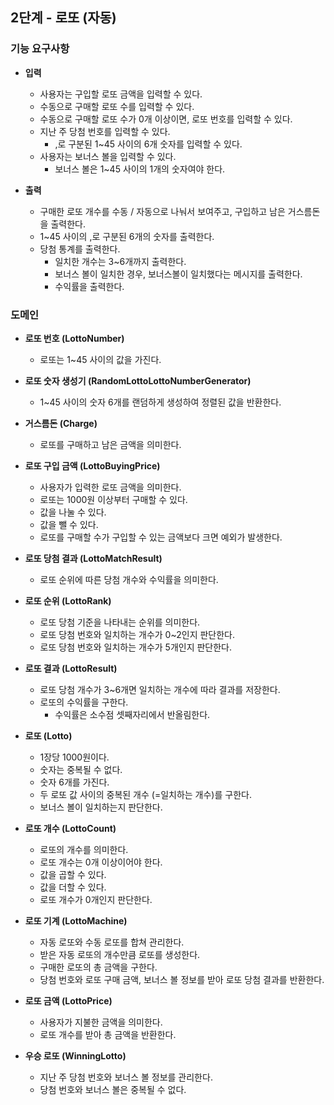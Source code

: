 ## 2단계 - 로또 (자동)

### 기능 요구사항
- **입력**
  - 사용자는 구입할 로또 금액을 입력할 수 있다.
  - 수동으로 구매할 로또 수를 입력할 수 있다.
  - 수동으로 구매할 로또 수가 0개 이상이면, 로또 번호를 입력할 수 있다.
  - 지난 주 당첨 번호를 입력할 수 있다.
    - ,로 구분된 1~45 사이의 6개 숫자를 입력할 수 있다.
  - 사용자는 보너스 볼을 입력할 수 있다.
    - 보너스 볼은 1~45 사이의 1개의 숫자여야 한다.


- **출력**
  - 구매한 로또 개수를 수동 / 자동으로 나눠서 보여주고, 구입하고 남은 거스름돈을 출력한다.
  - 1~45 사이의 ,로 구분된 6개의 숫자를 출력한다.
  - 당첨 통계를 출력한다.
    - 일치한 개수는 3~6개까지 출력한다.
    - 보너스 볼이 일치한 경우, 보너스볼이 일치했다는 메시지를 출력한다.
    - 수익률을 출력한다.


### 도메인
- **로또 번호 (LottoNumber)**
  - 로또는 1~45 사이의 값을 가진다.


- **로또 숫자 생성기 (RandomLottoLottoNumberGenerator)**
  - 1~45 사이의 숫자 6개를 랜덤하게 생성하여 정렬된 값을 반환한다.


- **거스름돈 (Charge)**
  - 로또를 구매하고 남은 금액을 의미한다.


- **로또 구입 금액 (LottoBuyingPrice)**
  - 사용자가 입력한 로또 금액을 의미한다.
  - 로또는 1000원 이상부터 구매할 수 있다.
  - 값을 나눌 수 있다.
  - 값을 뺄 수 있다.
  - 로또를 구매할 수가 구입할 수 있는 금액보다 크면 예외가 발생한다.


- **로또 당첨 결과 (LottoMatchResult)**
  - 로또 순위에 따른 당첨 개수와 수익률을 의미한다.


- **로또 순위 (LottoRank)**
  - 로또 당첨 기준을 나타내는 순위를 의미한다.
  - 로또 당첨 번호와 일치하는 개수가 0~2인지 판단한다.
  - 로또 당첨 번호와 일치하는 개수가 5개인지 판단한다.


- **로또 결과 (LottoResult)**
  - 로또 당첨 개수가 3~6개면 일치하는 개수에 따라 결과를 저장한다.
  - 로또의 수익률을 구한다. 
    - 수익률은 소수점 셋째자리에서 반올림한다.


- **로또 (Lotto)**
  - 1장당 1000원이다.
  - 숫자는 중복될 수 없다.
  - 숫자 6개를 가진다.
  - 두 로또 값 사이의 중복된 개수 (=일치하는 개수)를 구한다.
  - 보너스 볼이 일치하는지 판단한다.
  

- **로또 개수 (LottoCount)**
  - 로또의 개수를 의미한다.
  - 로또 개수는 0개 이상이어야 한다.
  - 값을 곱할 수 있다.
  - 값을 더할 수 있다.
  - 로또 개수가 0개인지 판단한다.


- **로또 기계 (LottoMachine)**
  - 자동 로또와 수동 로또를 합쳐 관리한다.
  - 받은 자동 로또의 개수만큼 로또를 생성한다.
  - 구매한 로또의 총 금액을 구한다. 
  - 당첨 번호와 로또 구매 금액, 보너스 볼 정보를 받아 로또 당첨 결과를 반환한다.


- **로또 금액 (LottoPrice)**
  - 사용자가 지불한 금액을 의미한다.
  - 로또 개수를 받아 총 금액을 반환한다.


- **우승 로또 (WinningLotto)**
  - 지난 주 당첨 번호와 보너스 볼 정보를 관리한다.
  - 당첨 번호와 보너스 볼은 중복될 수 없다.
